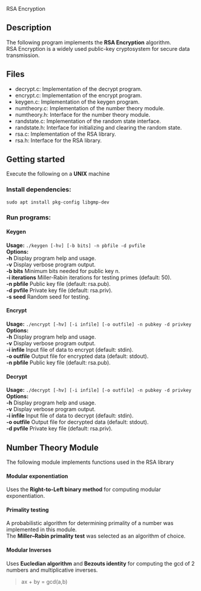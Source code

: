 RSA Encryption
## Description
The following program implements the **RSA Encryption** algorithm.
<br /> RSA Encryption is a widely used public-key cryptosystem for secure data transmission.

## Files
* decrypt.c: Implementation of the decrypt program.
* encrypt.c: Implementation of the encrypt program.
* keygen.c: Implementation of the keygen program.
* numtheory.c: Implementation of the number theory module.
* numtheory.h: Interface for the number theory module.
* randstate.c: Implementation of the random state interface.
* randstate.h: Interface for initializing and clearing the random state.
* rsa.c: Implementation of the RSA library.
* rsa.h: Interface for the RSA library.

## Getting started
Execute the following on a **UNIX** machine
### Install dependencies:
`sudo apt install pkg-config libgmp-dev`
### Run programs:
#### Keygen
**Usage:**
`./keygen [-hv] [-b bits] -n pbfile -d pvfile`
<br />**Options:**
<br /> **-h**  Display program help and usage.
<br /> **-v**  Display verbose program output.
<br /> **-b bits**  Minimum bits needed for public key n.
<br /> **-i iterations**  Miller-Rabin iterations for testing primes (default: 50).
<br /> **-n pbfile**  Public key file (default: rsa.pub).
<br /> **-d pvfile**  Private key file (default: rsa.priv).
<br /> **-s seed**  Random seed for testing.
#### Encrypt
**Usage:**
`./encrypt [-hv] [-i infile] [-o outfile] -n pubkey -d privkey`
<br />**Options:**
<br /> **-h**  Display program help and usage.
<br /> **-v**  Display verbose program output.
<br /> **-i infile**  Input file of data to encrypt (default: stdin).
<br /> **-o outfile**  Output file for encrypted data (default: stdout).
<br /> **-n pbfile**  Public key file (default: rsa.pub).
#### Decrypt
**Usage:**
`./decrypt [-hv] [-i infile] [-o outfile] -n pubkey -d privkey`
<br />**Options:**
<br /> **-h**  Display program help and usage.
<br /> **-v**  Display verbose program output.
<br /> **-i infile**  Input file of data to decrypt (default: stdin).
<br /> **-o outfile**  Output file for decrypted data (default: stdout).
<br /> **-d pvfile**  Private key file (default: rsa.priv).

## Number Theory Module
The following module implements functions used in the RSA library
#### Modular exponentiation
Uses the **Right-to-Left binary method** for computing modular exponentiation.
#### Primality testing
A probabilistic algorithm for determining primality of a number was implemented in this module.
<br />The **Miller–Rabin primality test** was selected as an algorithm of choice.
#### Modular Inverses
Uses **Eucledian algorithm** and **Bezouts identity** for computing the gcd of 2 numbers and multiplicative inverses.
> ax + by = gcd(a,b)
